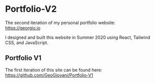 # Portfolio-V2

The second iteration of my personal portfolio website:  
https://georgio.io

I designed and built this website in Summer 2020 using React, Tailwind CSS, 
and JavaScript.

## Portfolio V1

The first iteration of this site can be found here:  
https://github.com/GeoGiovani/Portfolio-V1
